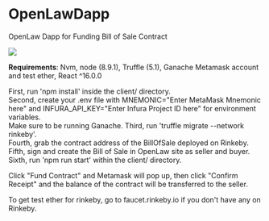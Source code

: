 # OpenLawDapp
OpenLaw Dapp for Funding Bill of Sale Contract

<img src="https://imgur.com/D0WXETe.png" />

<strong>Requirements</strong>: Nvm, node (8.9.1), Truffle (5.1), Ganache Metamask account and test ether, React ^16.0.0

First, run 'npm install' inside the client/ directory. <br/>
Second, create your .env file with MNEMONIC="Enter MetaMask Mnemonic here" and INFURA_API_KEY="Enter Infura Project ID here" 
for environment variables. <br/>
Make sure to be running Ganache. 
Third, run 'truffle migrate --network rinkeby'.<br/>
Fourth, grab the contract address of the BillOfSale deployed on Rinkeby. <br/>
Fifth, sign and create the Bill of Sale in OpenLaw site as seller and buyer. <br/>
Sixth, run 'npm run start' within the client/ directory. <br/>

Click "Fund Contract" and Metamask will pop up, then click "Confirm Receipt" and the balance of the contract will be transferred to the seller. <br/>

To get test ether for rinkeby, go to faucet.rinkeby.io if you don't have any on Rinkeby. <br/>





